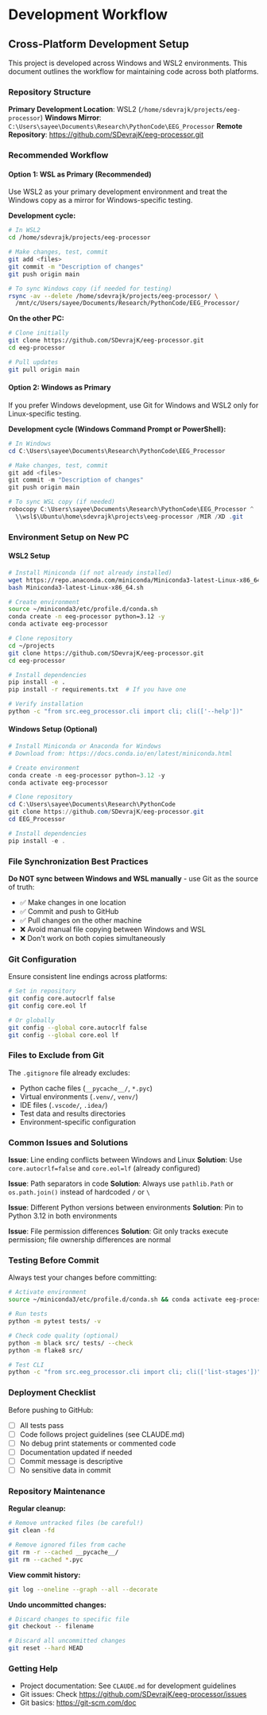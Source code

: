 # Development Workflow

## Cross-Platform Development Setup

This project is developed across Windows and WSL2 environments. This document outlines the workflow for maintaining code across both platforms.

### Repository Structure

**Primary Development Location**: WSL2 (`/home/sdevrajk/projects/eeg-processor`)
**Windows Mirror**: `C:\Users\sayee\Documents\Research\PythonCode\EEG_Processor`
**Remote Repository**: https://github.com/SDevrajK/eeg-processor.git

### Recommended Workflow

#### Option 1: WSL as Primary (Recommended)

Use WSL2 as your primary development environment and treat the Windows copy as a mirror for Windows-specific testing.

**Development cycle:**
```bash
# In WSL2
cd /home/sdevrajk/projects/eeg-processor

# Make changes, test, commit
git add <files>
git commit -m "Description of changes"
git push origin main

# To sync Windows copy (if needed for testing)
rsync -av --delete /home/sdevrajk/projects/eeg-processor/ \
  /mnt/c/Users/sayee/Documents/Research/PythonCode/EEG_Processor/
```

**On the other PC:**
```bash
# Clone initially
git clone https://github.com/SDevrajK/eeg-processor.git
cd eeg-processor

# Pull updates
git pull origin main
```

#### Option 2: Windows as Primary

If you prefer Windows development, use Git for Windows and WSL2 only for Linux-specific testing.

**Development cycle (Windows Command Prompt or PowerShell):**
```powershell
# In Windows
cd C:\Users\sayee\Documents\Research\PythonCode\EEG_Processor

# Make changes, test, commit
git add <files>
git commit -m "Description of changes"
git push origin main

# To sync WSL copy (if needed)
robocopy C:\Users\sayee\Documents\Research\PythonCode\EEG_Processor ^
  \\wsl$\Ubuntu\home\sdevrajk\projects\eeg-processor /MIR /XD .git
```

### Environment Setup on New PC

#### WSL2 Setup
```bash
# Install Miniconda (if not already installed)
wget https://repo.anaconda.com/miniconda/Miniconda3-latest-Linux-x86_64.sh
bash Miniconda3-latest-Linux-x86_64.sh

# Create environment
source ~/miniconda3/etc/profile.d/conda.sh
conda create -n eeg-processor python=3.12 -y
conda activate eeg-processor

# Clone repository
cd ~/projects
git clone https://github.com/SDevrajK/eeg-processor.git
cd eeg-processor

# Install dependencies
pip install -e .
pip install -r requirements.txt  # If you have one

# Verify installation
python -c "from src.eeg_processor.cli import cli; cli(['--help'])"
```

#### Windows Setup (Optional)
```powershell
# Install Miniconda or Anaconda for Windows
# Download from: https://docs.conda.io/en/latest/miniconda.html

# Create environment
conda create -n eeg-processor python=3.12 -y
conda activate eeg-processor

# Clone repository
cd C:\Users\sayee\Documents\Research\PythonCode
git clone https://github.com/SDevrajK/eeg-processor.git
cd EEG_Processor

# Install dependencies
pip install -e .
```

### File Synchronization Best Practices

**Do NOT sync between Windows and WSL manually** - use Git as the source of truth:
- ✅ Make changes in one location
- ✅ Commit and push to GitHub
- ✅ Pull changes on the other machine
- ❌ Avoid manual file copying between Windows and WSL
- ❌ Don't work on both copies simultaneously

### Git Configuration

Ensure consistent line endings across platforms:

```bash
# Set in repository
git config core.autocrlf false
git config core.eol lf

# Or globally
git config --global core.autocrlf false
git config --global core.eol lf
```

### Files to Exclude from Git

The `.gitignore` file already excludes:
- Python cache files (`__pycache__/`, `*.pyc`)
- Virtual environments (`.venv/`, `venv/`)
- IDE files (`.vscode/`, `.idea/`)
- Test data and results directories
- Environment-specific configuration

### Common Issues and Solutions

**Issue**: Line ending conflicts between Windows and Linux
**Solution**: Use `core.autocrlf=false` and `core.eol=lf` (already configured)

**Issue**: Path separators in code
**Solution**: Always use `pathlib.Path` or `os.path.join()` instead of hardcoded `/` or `\`

**Issue**: Different Python versions between environments
**Solution**: Pin to Python 3.12 in both environments

**Issue**: File permission differences
**Solution**: Git only tracks execute permission; file ownership differences are normal

### Testing Before Commit

Always test your changes before committing:

```bash
# Activate environment
source ~/miniconda3/etc/profile.d/conda.sh && conda activate eeg-processor

# Run tests
python -m pytest tests/ -v

# Check code quality (optional)
python -m black src/ tests/ --check
python -m flake8 src/

# Test CLI
python -c "from src.eeg_processor.cli import cli; cli(['list-stages'])"
```

### Deployment Checklist

Before pushing to GitHub:
- [ ] All tests pass
- [ ] Code follows project guidelines (see CLAUDE.md)
- [ ] No debug print statements or commented code
- [ ] Documentation updated if needed
- [ ] Commit message is descriptive
- [ ] No sensitive data in commit

### Repository Maintenance

**Regular cleanup:**
```bash
# Remove untracked files (be careful!)
git clean -fd

# Remove ignored files from cache
git rm -r --cached __pycache__/
git rm --cached *.pyc
```

**View commit history:**
```bash
git log --oneline --graph --all --decorate
```

**Undo uncommitted changes:**
```bash
# Discard changes to specific file
git checkout -- filename

# Discard all uncommitted changes
git reset --hard HEAD
```

### Getting Help

- Project documentation: See `CLAUDE.md` for development guidelines
- Git issues: Check https://github.com/SDevrajK/eeg-processor/issues
- Git basics: https://git-scm.com/doc
